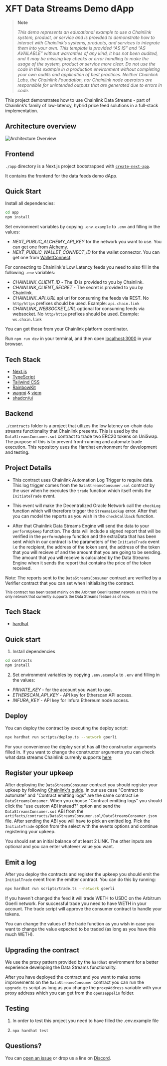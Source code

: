 # XFT Data Streams Demo dApp

> **Note**
>
> _This demo represents an educational example to use a Chainlink system, product, or service and is provided to demonstrate how to interact with Chainlink’s systems, products, and services to integrate them into your own. This template is provided “AS IS” and “AS AVAILABLE” without warranties of any kind, it has not been audited, and it may be missing key checks or error handling to make the usage of the system, product or service more clear. Do not use the code in this example in a production environment without completing your own audits and application of best practices. Neither Chainlink Labs, the Chainlink Foundation, nor Chainlink node operators are responsible for unintended outputs that are generated due to errors in code._

This project demonstrates how to use Chainlink Data Streams - part of Chainlink’s family of low-latency, hybrid price feed solutions in a full-stack implementation.

## Architecture overview

![Architecture Overview](/img/arch-overview.png)

## Frontend

`./app` directory is a Next.js project bootstrapped with [`create-next-app`](https://nextjs.org/docs/pages/api-reference/create-next-app).

It contains the frontend for the data feeds demo dApp.

## Quick Start

Install all dependencies:

```bash
cd app
npm install
```

Set environment variables by copying `.env.example` to `.env` and filling in the values:

-   _NEXT_PUBLIC_ALCHEMY_API_KEY_ for the network you want to use. You can get one from [Alchemy](https://www.alchemy.com/).
-   _NEXT_PUBLIC_WALLET_CONNECT_ID_ for the wallet connector. You can get one from [WalletConnect](https://walletconnect.org/).

For connecting to Chainlink's Low Latency feeds you need to also fill in the following `.env` variables:

-   _CHAINLINK_CLIENT_ID_ - The ID is provided to you by Chainlink.
-   _CHAINLINK_CLIENT_SECRET_ - The secret is provided to you by Chainlink.
-   _CHAINLINK_API_URL_ api url for consuming the feeds via REST. No `http/https` prefixes should be used. Example: `api.chain.link`
-   _CHAINLINK_WEBSOCKET_URL_ optional for consuming feeds via websocket. No `http/https` prefixes should be used. Example: `ws.chain.link`

You can get those from your Chainlink platform coordinator.

Run `npm run dev` in your terminal, and then open [localhost:3000](http://localhost:3000) in your browser.

## Tech Stack

-   [Next.js](https://nextjs.org/)
-   [TypeScript](https://www.typescriptlang.org/)
-   [Tailwind CSS](https://tailwindcss.com/)
-   [RainbowKit](https://www.rainbowkit.com/)
-   [wagmi](https://wagmi.sh/) & [viem](https://viem.sh/)
-   [shadcn/ui](https://ui.shadcn.com/)

## Backend

`./contracts` folder is a project that utlizes the low latency on-chain data streams functionality that Chainlink presents. This is used by the `DataStreamsConsumer.sol` contract to trade two ERC20 tokens on UniSwap. The purpose of this is to prevent front-running and automate trade execution. This repository uses the Hardhat environment for development and testing.

## Project Details

-   This contract uses Chainlink Automation Log Trigger to require data. This log trigger comes from the `DataStreamsConsumer.sol` contract by the user when he executes the `trade` function which itself emits the `InitiateTrade` event.

-   This event will make the Decentralized Oracle Network call the `checkLog` function which will therefore trigger the `StreamsLookup` error. After that you can model the reports as you wish in the `checkCallback` function.

-   After that Chainlink Data Streams Engine will send the data to your `performUpkeep` function. The data will include a signed report that will be verified in the `performUpkeep` function and the extraData that has been sent which in our contract is the parameters of the `InitiateTrade` event i.e the recipient, the address of the token sent, the address of the token that you will recieve of and the amount that you are going to be sending. The amount that you will receive is calculated by the Data Streams Engine when it sends the report that contains the price of the token received.

Note: The reports sent to the `DataStreamsConsumer` contract are verified by a Verifier contract that you can set when initializing the contract.

<sub> This contract has been tested mainly on the Arbitrum Goerli testnet network as this is the only network that currently supports the Data Streams feature as of now. </sub>

## Tech Stack

-   [hardhat](https://hardhat.org/)

## Quick start

1. Install dependencies

```bash
cd contracts
npm install
```

2. Set environment variables by copying `.env.example` to `.env` and filling in the values:

-   _PRIVATE_KEY_ - for the account you want to use.
-   _ETHERSCAN_API_KEY_ - API key for Etherscan API access.
-   _INFURA_KEY_ - API key for Infura Ethereum node access.

## Deploy

You can deploy the contract by executing the deploy script:

```bash
npx hardhat run scripts/deploy.ts --network goerli
```

For your convenience the deploy script has all the constructor arguments filled in. If you want to change the constructor arguments you can check what data streams Chainlink currenly supports [here](https://docs.chain.link/data-streams/stream-ids?network=arbitrum&page=1#arbitrum-goerli)

## Register your upkeep

After deploying the `DataStreamsConsumer` contract you should register your upkeep by following [Chainlink's guide](https://docs.chain.link/data-streams/getting-started#register-the-upkeep). In our use case "Contract to automate" and "Contract emitting logs" are the same contract i.e `DataStreamsConsumer`. When you choose "Contract emitting logs" you should click the "use custom ABI instead?" option and send the `DataStreamsConsumer.sol` ABI from the `artifacts/contracts/DataStreamsConsumer.sol/DataStreamsConsumer.json` file. After sending the ABI you will have to pick an emitted log. Pick the `InitiateTrade` option from the select with the events options and continue registering your upkeep.

You should set an initial balance of at least 2 LINK. The other inputs are optional and you can enter whatever value you want.

## Emit a log

After you deploy the contracts and register the upkeep you should emit the `InitialTrade` event from the emitter contract. You can do this by running:

```bash
npx hardhat run scripts/trade.ts --network goerli
```

If you haven't changed the feed it will trade WETH to USDC on the Arbitrum Goerli network. For successful trade you need to have WETH in your account. The trade script will approve the consumer contract to handle your tokens.

You can change the values of the trade function as you wish in case you want to change the value expected to be traded (as long as you have this much WETH).

## Upgrading the contract

We use the proxy pattern provided by the `hardhat` environment for a better experience developing the Data Streams functionality.

After you have deployed the contract and you want to make some improvements on the `DataStreamsConsumer` contract you can run the `upgrade.ts` script as long as you change the `proxyAddress` variable with your proxy address which you can get from the `openzeppelin` folder.

## Testing

1. In order to test this project you need to have filled the .env.example file

2. `npx hardhat test`

## Questions?

You can [open an issue](https://github.com/smartcontractkit/datastreams-demo/issues) or drop us a line on [Discord](https://discord.com/invite/chainlink).
